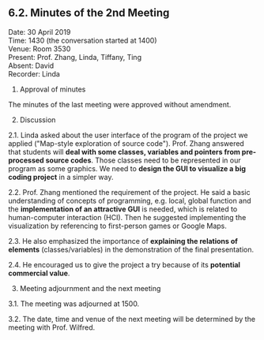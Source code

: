 ## 6.2. Minutes of the 2nd Meeting

Date: 30 April 2019\
Time: 1430 (the conversation started at 1400)\
Venue: Room 3530\
Present: Prof. Zhang, Linda, Tiffany, Ting\
Absent: David\
Recorder: Linda

1. Approval of minutes

The minutes of the last meeting were approved without amendment.

2. Discussion

2.1. Linda asked about the user interface of the program of the project we applied ("Map-style exploration of source code").
Prof. Zhang answered that students will **deal with some classes, variables and pointers from pre-processed source codes**.
Those classes need to be represented in our program as some graphics.
We need to **design the GUI to visualize a big coding project** in a simpler way.

2.2. Prof. Zhang mentioned the requirement of the project.
He said a basic understanding of concepts of programming, e.g. local, global function and the **implementation of an attractive GUI** is needed, which is related to human-computer interaction (HCI).
Then he suggested implementing the visualization by referencing to first-person games or Google Maps.

2.3. He also emphasized the importance of **explaining the relations of elements** (classes/variables) in the demonstration of the final presentation.

2.4. He encouraged us to give the project a try because of its **potential commercial value**.

3. Meeting adjournment and the next meeting

3.1. The meeting was adjourned at 1500.

3.2. The date, time and venue of the next meeting will be determined by the meeting with Prof. Wilfred.
